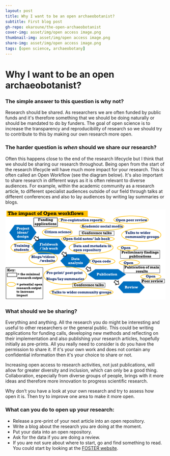 ```yaml
---
layout: post
title: Why I want to be an open archaeobotanist?
subtitle: First blog post
gh-repo: ekaroune/the-open-archaeobotanist
cover-img: asset/img/open access image.png
thumbnail-img: asset/img/open access image.png
share-img: asset/img/open access image.png
tags: [open science, archaeobotany]
---
```

# Why I want to be an open archaeobotanist?

### The simple answer to this question is why not? 
Research should be shared. As researchers we are often funded by public funds and it's therefore something that we should be doing naturally or should be mandated to do by funders. The goal of open science is to increase the transparency and reproducibility of research so we should try to contribute to this by making our own research more open.

### The harder question is *when* should we share our research? 
Often this happens close to the end of the research lifecycle but I think that we should be sharing our research throughout. Being open from the start of the research lifecycle will have much more impact for your research. This is often called an Open Workflow (see the diagram below). It's also important to share research in different ways as it is often relevant to diverse audiences. For example, within the academic community as a research article, to different specialist audiences outside of our field through talks at different conferences and also to lay audiences by writing lay summaries or blogs.

![open research impact](/asset/img/openresearchimpact.png)

### What should we be sharing?
Everything and anything. All the research you do might be interesting and useful to other researchers or the general public. This could be writing applications for funding calls, developing new methods and reflecting on their implementation and also publishing your research articles, hopefully initially as pre-prints. All you really need to consider is do you have the permission to share it. If it's your own work and does not contain any confidential information then it's your choice to share or not. 

Increasing open access to research activities, not just publications, will allow for greater diversity and inclusion, which can only be a good thing. Collaboration, especially from diverse groups of people, brings with it more ideas and therefore more innovation to progress scientific research. 

Why don’t you have a look at your own research and try to assess how open it is. Then try to improve one area to make it more open.

### What can you do to open up your research:
* Release a pre-print of your next article into an open repository.
* Write a blog about the research you are doing at the moment.
* Put your data into an open repository.
* Ask for the data if you are doing a review.
* If you are not sure about where to start, go and find something to read. You could start by looking at the [FOSTER website](https://www.fosteropenscience.eu/).







